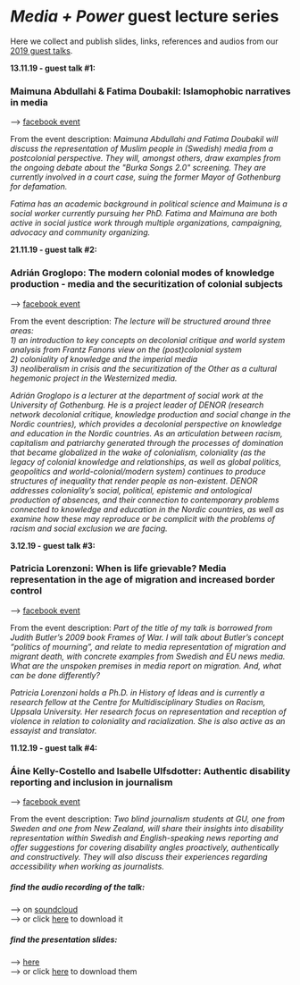 # _Media + Power_ guest lecture series
Here we collect and publish slides, links, references and audios from our [2019 guest talks](fb.me/mediaandpower).

**13.11.19 - guest talk #1:**
### Maimuna Abdullahi & Fatima Doubakil: Islamophobic narratives in media
--> [facebook event](https://www.facebook.com/events/2159871777452070/)

From the event description: _Maimuna Abdullahi and Fatima Doubakil will discuss the representation of Muslim people in (Swedish) media from a postcolonial perspective. They will, amongst others, draw examples from the ongoing debate about the
"Burka Songs 2.0" screening. They are currently involved in a court case, suing the former Mayor of Gothenburg for defamation._

_Fatima has an academic background in political science and Maimuna is a social worker currently pursuing her PhD. Fatima and Maimuna are both active in social justice work through multiple organizations, campaigning, advocacy and community organizing._

**21.11.19 - guest talk #2:**
### Adrián Groglopo: The modern colonial modes of knowledge production - media and the securitization of colonial subjects
--> [facebook event](https://www.facebook.com/events/609949436205237/)

From the event description: _The lecture will be structured around three areas:_  
_1) an introduction to key concepts on decolonial critique and world system analysis from Frantz Fanons view on the (post)colonial system_  
_2) coloniality of knowledge and the imperial media_  
_3) neoliberalism in crisis and the securitization of the Other as a cultural hegemonic project in the Westernized media._  

_Adrián Groglopo is a lecturer at the department of social work at the University of Gothenburg. He is a project leader of DENOR (research network decolonial critique, knowledge production and social change in the Nordic countries), which provides a decolonial perspective on knowledge and education in the Nordic countries. As an articulation between racism, capitalism and patriarchy generated through the processes of domination that became globalized in the wake of colonialism, coloniality (as the legacy of colonial knowledge and relationships, as well as global politics, geopolitics and world-colonial/modern system) continues to produce structures of inequality that render people as non-existent. DENOR addresses coloniality’s social, political, epistemic and ontological production of absences, and their connection to contemporary problems connected to knowledge and education in the Nordic countries, as well as examine how these may reproduce or be complicit with the problems of racism and social exclusion we are facing._

**3.12.19 - guest talk #3:**
### Patricia Lorenzoni: When is life grievable? Media representation in the age of migration and increased border control
--> [facebook event](https://www.facebook.com/events/2538111769767501/)

From the event description: _Part of the title of my talk is borrowed from Judith Butler’s 2009 book Frames of War. I will talk about Butler’s concept “politics of mourning”, and relate to media representation of migration and migrant death, with concrete examples from Swedish and EU news media. What are the unspoken premises in media report on migration. And, what can be done differently?_

_Patricia Lorenzoni holds a Ph.D. in History of Ideas and is currently a research fellow at the Centre for Multidisciplinary Studies on Racism, Uppsala University. Her research focus on representation and reception of violence in relation to coloniality and racialization. She is also active as an essayist and translator._

**11.12.19 - guest talk #4:**
### Áine Kelly-Costello and Isabelle Ulfsdotter: Authentic disability reporting and inclusion in journalism
--> [facebook event](https://www.facebook.com/events/2762027877165052/)

From the event description: _Two blind journalism students at GU, one from Sweden and one from New Zealand, will share their insights into disability representation within Swedish and English-speaking news reporting and offer suggestions for covering disability angles proactively, authentically and constructively. They will also discuss their experiences regarding accessibility when working as journalists._

##### find the audio recording of the talk:
--> on [soundcloud](https://soundcloud.com/user-725948934/authentic-disability-reporting-and-inclusion-in-journalism-perspectives-from-two-blind-students)  
--> or click [here](https://github.com/media-and-power/lectures-resources/raw/master/talk%234/audio_disability%20reporting%20and%20inclusion%20in%20journalism_191211.mp3) to download it
##### find the presentation slides:
--> [here](https://github.com/media-and-power/lectures-resources/blob/master/talk%234/Disability_journalism_slides_191211_1.pdf)  
--> or click [here](https://github.com/media-and-power/lectures-resources/raw/master/talk%234/Disability_journalism_slides_191211_1.pdf) to download them
